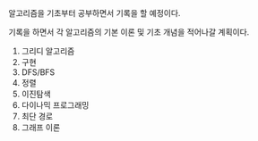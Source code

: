 알고리즘을 기초부터 공부하면서 기록을 할 예정이다.

기록을 하면서 각 알고리즘의 기본 이론 및 기초 개념을 적어나갈 계획이다.

1. 그리디 알고리즘
2. 구현
3. DFS/BFS
4. 정렬
5. 이진탐색
6. 다이나믹 프로그래밍
7. 최단 경로
8. 그래프 이론

